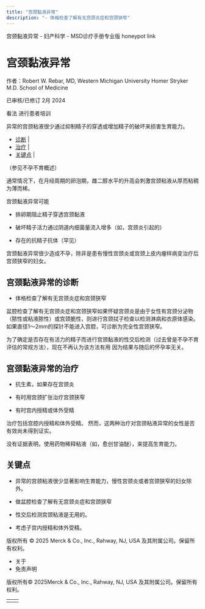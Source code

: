 ```yaml
---
title: "宫颈黏液异常"
description: "- 体格检查了解有无宫颈炎症和宫颈狭窄"
---
```


﻿宫颈黏液异常 \- 妇产科学 \- MSD诊疗手册专业版 honeypot link

# 宫颈黏液异常

作者：Robert W. Rebar, MD, Western Michigan University Homer Stryker M.D. School of Medicine

已审核/已修订 2月 2024

看法 进行患者培训

异常的宫颈粘液很少通过抑制精子的穿透或增加精子的破坏来损害生育能力。

- [诊断](#诊断_v1068783_zh) \|
- [治疗](#治疗_v1068789_zh) \|
- [关键点](#关键点_v49751181_zh) \|

（参见不孕不育概述）

通常情况下，在月经周期的卵泡期，雌二醇水平的升高会刺激宫颈粘液从厚而粘稠为薄而稀。

宫颈黏液异常可能

- 排卵期阻止精子穿透宫颈黏液

- 破坏精子活力通过阴道内细菌量流入增多（如，宫颈炎引起的）

- 存在的抗精子抗体（罕见）


宫颈黏液异常很少造成不孕，除非是患有慢性宫颈炎或宫颈上皮内瘤样病变治疗后宫颈狭窄的妇女。

## 宫颈黏液异常的诊断

- 体格检查了解有无宫颈炎症和宫颈狭窄


盆腔检查了解有无宫颈炎症和宫颈狭窄如果怀疑宫颈炎是由于女性有宫颈分泌物（脓性或粘液脓性）或宫颈脆性，则进行宫颈拭子检查以检测淋病和衣原体感染。如果直径1～2mm的探针不能进入宫腔，可诊断为完全性宫颈狭窄。

为了确定是否存在有活力的精子而进行宫颈黏液的性交后检测（过去曾是不孕不育评估的常规方法），现在不再认为该方法有用 因为结果与随后的怀孕率无关。

## 宫颈黏液异常的治疗

- 抗生素，如果存在宫颈炎

- 有时用宫颈扩张治疗宫颈狭窄

- 有时宫内授精或体外受精


治疗包括宫腔内授精和体外受精。 然而，这两种治疗对宫颈粘液异常的女性是否有效尚未得到证实。

没有证据表明，使用药物稀释粘液（如，愈创甘油醚），来提高生育能力。

## 关键点

- 异常的宫颈粘液很少显著影响生育能力，慢性宫颈炎或者宫颈狭窄的妇女除外。

- 做盆腔检查了解有无宫颈炎症和宫颈狭窄

- 性交后检测宫颈粘液是无用的。

- 考虑子宫内授精和体外受精。




版权所有 © 2025
Merck & Co., Inc., Rahway, NJ, USA 及其附属公司。保留所有权利。

- 关于
- 免责声明

版权所有© 2025Merck & Co., Inc., Rahway, NJ, USA 及其附属公司。保留所有权利。

|     |     |
| --- | --- |
|  |  |